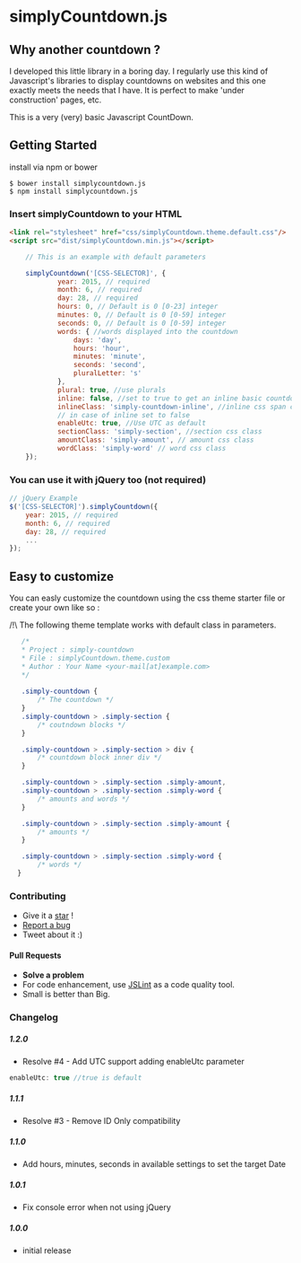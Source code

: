 # simplyCountdown.js

## Why another countdown ?

I developed this little library in a boring day. I regularly use this kind of Javascript's libraries to display countdowns on websites and this one exactly meets the needs that I have. It is perfect to make 'under construction' pages, etc.

This is a very (very) basic Javascript CountDown.

## Getting Started

install via npm or bower

```
$ bower install simplycountdown.js
$ npm install simplycountdown.js
```

### Insert simplyCountdown to your HTML

```html 
<link rel="stylesheet" href="css/simplyCountdown.theme.default.css"/> 
<script src="dist/simplyCountdown.min.js"></script> 
``` 
```javascript 
    // This is an example with default parameters

    simplyCountdown('[CSS-SELECTOR]', {
            year: 2015, // required
            month: 6, // required
            day: 28, // required
            hours: 0, // Default is 0 [0-23] integer
            minutes: 0, // Default is 0 [0-59] integer
            seconds: 0, // Default is 0 [0-59] integer
            words: { //words displayed into the countdown
                days: 'day',
                hours: 'hour',
                minutes: 'minute',
                seconds: 'second',
                pluralLetter: 's'
            },
            plural: true, //use plurals
            inline: false, //set to true to get an inline basic countdown like : 24 days, 4 hours, 2 minutes, 5 seconds
            inlineClass: 'simply-countdown-inline', //inline css span class in case of inline = true
            // in case of inline set to false
            enableUtc: true, //Use UTC as default
            sectionClass: 'simply-section', //section css class
            amountClass: 'simply-amount', // amount css class
            wordClass: 'simply-word' // word css class
    });
```

### You can use it with jQuery too (not required)

```javascript 
// jQuery Example 
$('[CSS-SELECTOR]').simplyCountdown({ 
    year: 2015, // required 
    month: 6, // required 
    day: 28, // required 
    ... 
}); 
```

## Easy to customize

You can easly customize the countdown using the css theme starter file or create your own like so :

/!\ The following theme template works with default class in parameters.

 ```css
    /*
    * Project : simply-countdown
    * File : simplyCountdown.theme.custom
    * Author : Your Name <your-mail[at]example.com>
    */
    
    .simply-countdown {
        /* The countdown */
    }
    .simply-countdown > .simply-section {
        /* coutndown blocks */
    }

    .simply-countdown > .simply-section > div {
        /* countdown block inner div */
    }

    .simply-countdown > .simply-section .simply-amount,
    .simply-countdown > .simply-section .simply-word {
        /* amounts and words */
    }

    .simply-countdown > .simply-section .simply-amount {
        /* amounts */
    }

    .simply-countdown > .simply-section .simply-word {
        /* words */
   }
```

### Contributing
- Give it a [star](https://github.com/VincentLoy/simplyCountdown.js/stargazers) !
- [Report a bug](https://github.com/VincentLoy/simplyCountdown.js/issues)
- Tweet about it :)

#### Pull Requests
- **Solve a problem**
- For code enhancement, use [JSLint](http://www.jslint.com/help.html) as a code quality tool.
- Small is better than Big.

### Changelog

##### 1.2.0
- Resolve #4 - Add UTC support adding enableUtc parameter
```javascript
enableUtc: true //true is default
```
##### 1.1.1
- Resolve #3 - Remove ID Only compatibility

##### 1.1.0
- Add hours, minutes, seconds in available settings to set the target Date

##### 1.0.1
- Fix console error when not using jQuery

##### 1.0.0
- initial release
